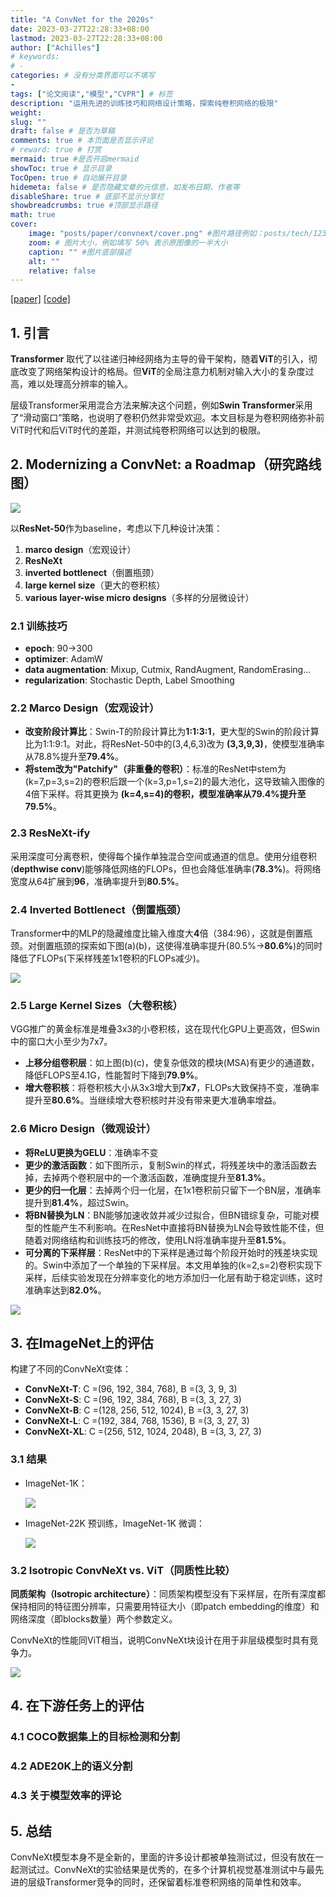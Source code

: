 ```yaml
---
title: "A ConvNet for the 2020s"
date: 2023-03-27T22:28:33+08:00
lastmod: 2023-03-27T22:28:33+08:00
author: ["Achilles"]
# keywords: 
# - 
categories: # 没有分类界面可以不填写
- 
tags: ["论文阅读","模型","CVPR"] # 标签
description: "运用先进的训练技巧和网络设计策略，探索纯卷积网络的极限"
weight:
slug: ""
draft: false # 是否为草稿
comments: true # 本页面是否显示评论
# reward: true # 打赏
mermaid: true #是否开启mermaid
showToc: true # 显示目录
TocOpen: true # 自动展开目录
hidemeta: false # 是否隐藏文章的元信息，如发布日期、作者等
disableShare: true # 底部不显示分享栏
showbreadcrumbs: true #顶部显示路径
math: true
cover:
    image: "posts/paper/convnext/cover.png" #图片路径例如：posts/tech/123/123.png
    zoom: # 图片大小，例如填写 50% 表示原图像的一半大小
    caption: "" #图片底部描述
    alt: ""
    relative: false
---
```


[[paper]](https://arxiv.org/abs/2201.03545) [[code]](https://github.com/facebookresearch/ConvNeXt)

## 1. 引言

**Transformer** 取代了以往递归神经网络为主导的骨干架构，随着**ViT**的引入，彻底改变了网络架构设计的格局。但**ViT**的全局注意力机制对输入大小的复杂度过高，难以处理高分辨率的输入。

层级Transformer采用混合方法来解决这个问题，例如**Swin Transformer**采用了“滑动窗口”策略，也说明了卷积仍然非常受欢迎。本文目标是为卷积网络弥补前ViT时代和后ViT时代的差距，并测试纯卷积网络可以达到的极限。

## 2. Modernizing a ConvNet: a Roadmap（研究路线图）

![](road.png)

以**ResNet-50**作为baseline，考虑以下几种设计决策：

1. **marco design**（宏观设计）
2. **ResNeXt**
3. **inverted bottlenect**（倒置瓶颈）
4. **large kernel size**（更大的卷积核）
5. **various layer-wise micro designs**（多样的分层微设计）

### 2.1 训练技巧

* **epoch**: 90->300
* **optimizer**: AdamW
* **data augmentation**: Mixup, Cutmix, RandAugment, RandomErasing...
* **regularization**: Stochastic Depth, Label Smoothing

### 2.2 Marco Design（宏观设计）

* **改变阶段计算比**：Swin-T的阶段计算比为**1:1:3:1**，更大型的Swin的阶段计算比为1:1:9:1。对此，将ResNet-50中的(3,4,6,3)改为 **(3,3,9,3)**，使模型准确率从78.8%提升至**79.4%**。
* **将stem改为"Patchify"（非重叠的卷积）**：标准的ResNet中stem为(k=7,p=3,s=2)的卷积后跟一个(k=3,p=1,s=2)的最大池化，这导致输入图像的4倍下采样。将其更换为 **(k=4,s=4)**的卷积，模型准确率从79.4%提升至**79.5%**。

### 2.3 ResNeXt-ify

采用深度可分离卷积，使得每个操作单独混合空间或通道的信息。使用分组卷积(**depthwise conv**)能够降低网络的FLOPs，但也会降低准确率(**78.3%**)。将网络宽度从64扩展到**96**，准确率提升到**80.5%**。

### 2.4 Inverted Bottlenect（倒置瓶颈）

Transformer中的MLP的隐藏维度比输入维度大**4**倍（384:96），这就是倒置瓶颈。对倒置瓶颈的探索如下图(a)(b)，这使得准确率提升(80.5%->**80.6%**)的同时降低了FLOPs(下采样残差1x1卷积的FLOPs减少)。

![](bottle.png)

### 2.5 Large Kernel Sizes（大卷积核）

VGG推广的黄金标准是堆叠3x3的小卷积核，这在现代化GPU上更高效，但Swin中的窗口大小至少为7x7。

* **上移分组卷积层**：如上图(b)(c)，使复杂低效的模块(MSA)有更少的通道数，降低FLOPS至4.1G，性能暂时下降到**79.9%**。
* **增大卷积核**：将卷积核大小从3x3增大到**7x7**，FLOPs大致保持不变，准确率提升至**80.6%**。当继续增大卷积核时并没有带来更大准确率增益。

### 2.6 Micro Design（微观设计）

* **将ReLU更换为GELU**：准确率不变
* **更少的激活函数**：如下图所示，复制Swin的样式，将残差块中的激活函数去掉，去掉两个卷积层中的一个激活函数，准确度提升至**81.3%**。
* **更少的归一化层**：去掉两个归一化层，在1x1卷积前只留下一个BN层，准确率提升到**81.4%**，超过Swin。
* **将BN替换为LN**：BN能够加速收敛并减少过拟合，但BN错综复杂，可能对模型的性能产生不利影响。在ResNet中直接将BN替换为LN会导致性能不佳，但随着对网络结构和训练技巧的修改，使用LN将准确率提升至**81.5%**。
* **可分离的下采样层**：ResNet中的下采样是通过每个阶段开始时的残差块实现的。Swin中添加了一个单独的下采样层。本文用单独的(k=2,s=2)卷积实现下采样，后续实验发现在分辨率变化的地方添加归一化层有助于稳定训练，这时准确率达到**82.0%**。

![](activation.png)

## 3. 在ImageNet上的评估

构建了不同的ConvNeXt变体：

* **ConvNeXt-T**: C =(96, 192, 384, 768), B =(3, 3, 9, 3)
* **ConvNeXt-S**: C =(96, 192, 384, 768), B =(3, 3, 27, 3)
* **ConvNeXt-B**: C =(128, 256, 512, 1024), B =(3, 3, 27, 3)
* **ConvNeXt-L**: C =(192, 384, 768, 1536), B =(3, 3, 27, 3)
* **ConvNeXt-XL**: C =(256, 512, 1024, 2048), B =(3, 3, 27, 3)

### 3.1 结果

* ImageNet-1K：

  ![](imgnet1.png)

* ImageNet-22K 预训练，ImageNet-1K 微调：

  ![](imgnet2.png)

### 3.2 Isotropic ConvNeXt vs. ViT（同质性比较）

**同质架构（Isotropic architecture）**：同质架构模型没有下采样层，在所有深度都保持相同的特征图分辨率，只需要用特征大小（即patch embedding的维度）和网络深度（即blocks数量）两个参数定义。

ConvNeXt的性能同ViT相当，说明ConvNeXt块设计在用于非层级模型时具有竞争力。

![](isotropic.png)

## 4. 在下游任务上的评估

### 4.1 COCO数据集上的目标检测和分割

### 4.2 ADE20K上的语义分割

### 4.3 关于模型效率的评论

## 5. 总结

ConvNeXt模型本身不是全新的，里面的许多设计都被单独测试过，但没有放在一起测试过。ConvNeXt的实验结果是优秀的，在多个计算机视觉基准测试中与最先进的层级Transformer竞争的同时，还保留着标准卷积网络的简单性和效率。
